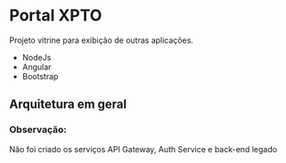 # Portal XPTO
Projeto vitrine para exibição de outras aplicações.

<ul>
  <li>NodeJs</li>
  <li>Angular</li>
  <li>Bootstrap</li>
</ul>

<h2>Arquitetura em geral</h2>

<h3>Observação:</h3>
Não foi criado os serviços API Gateway, Auth Service e back-end legado




